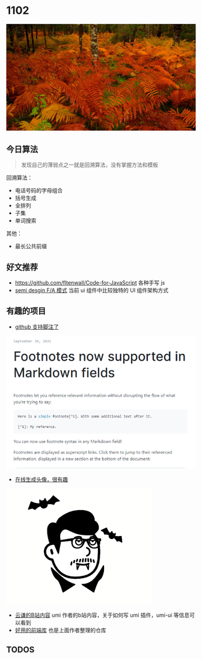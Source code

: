 
# 1102

![](./bg-imgs/1102.jpg)



## 今日算法

> 发现自己的薄弱点之一就是回溯算法，没有掌握方法和模板

回溯算法：

- 电话号码的字母组合
- 括号生成
- 全排列
- 子集
- 单词搜索

其他：

- 最长公共前缀


## 好文推荐

- https://github.com/fltenwall/Code-for-JavaScript 各种手写 js
- [semi desgin F/A 模式](https://semi.design/zh-CN/start/introduction) 当前 ui 组件中比较独特的 UI 组件架构方式


## 有趣的项目

- [github 支持脚注了](https://github.blog/changelog/2021-09-30-footnotes-now-supported-in-markdown-fields)

![](./imgs/github-note.png)

- [在线生成头像，很有趣](https://notion-avatar.vercel.app/zh)

![](./imgs/avatar.png)

- [云谦的B站内容](https://space.bilibili.com/27472034) umi 作者的b站内容，关于如何写 umi 插件，umi-ui 等信息可以看到
- [好用的前端库](https://github.com/sorrycc/awesome-f2e-libs) 也是上面作者整理的仓库

## TODOS
